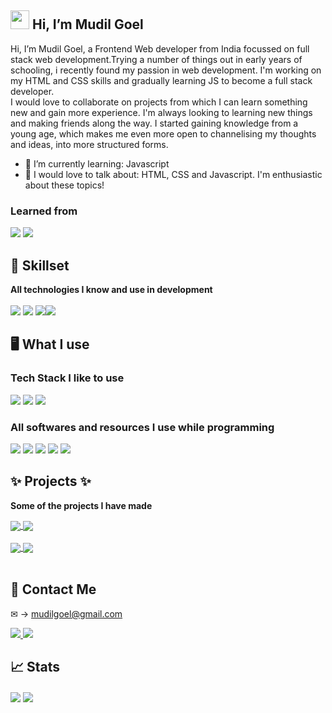<h2> <img src="https://raw.githubusercontent.com/MartinHeinz/MartinHeinz/master/wave.gif" width="30px"> Hi, I’m Mudil Goel </h2>

Hi, I’m Mudil Goel, a Frontend Web developer from India focussed on full stack web development.Trying a number of things out in early years of schooling, i recently found my passion in web development. I'm working on my HTML and CSS skills and gradually learning JS to become a full stack developer. <br>
I would love to collaborate on projects from which I can learn something new and gain more experience. I'm always looking to learning new things and making friends along the way. I started gaining knowledge from a young age, which makes me even more open to channelising my thoughts and ideas, into more structured forms. <br>

- 🧠 I’m currently learning: Javascript
- 💪 I would love to talk about: HTML, CSS and Javascript. I'm enthusiastic about these topics!

### Learned from
<img src="https://img.shields.io/badge/Youtube-%23FF0000.svg?style=for-the-badge&logo=YouTube&logoColor=white"> <img src="https://img.shields.io/badge/google-4285F4?style=for-the-badge&logo=google&logoColor=white">
<br>

## 💪 Skillset

<b> All technologies I know and use in development </b> <br><br>
<img src="https://img.shields.io/badge/css3-%231572B6.svg?style=for-the-badge&logo=css3&logoColor=white"> <img src="https://img.shields.io/badge/html5-%23E34F26.svg?style=for-the-badge&logo=html5&logoColor=white"> <img src="https://img.shields.io/badge/javascript-%23323330.svg?style=for-the-badge&logo=javascript&logoColor=%23F7DF1E"><img src="https://img.shields.io/badge/github-%23121011.svg?style=for-the-badge&logo=github&logoColor=white"> 

## 🖥️ What I use

### Tech Stack I like to use
<img src="https://img.shields.io/badge/css3-%231572B6.svg?style=for-the-badge&logo=css3&logoColor=white"> <img src="https://img.shields.io/badge/html5-%23E34F26.svg?style=for-the-badge&logo=html5&logoColor=white"> <img src="https://img.shields.io/badge/javascript-%23323330.svg?style=for-the-badge&logo=javascript&logoColor=%23F7DF1E">

### All softwares and resources I use while programming
<img src="https://img.shields.io/badge/Visual%20Studio%20Code-0078d7.svg?style=for-the-badge&logo=visual-studio-code&logoColor=white"> <img src="https://img.shields.io/badge/Windows-0078D6?style=for-the-badge&logo=windows&logoColor=white"> 
<img src="https://img.shields.io/badge/Google%20Chrome-4285F4?style=for-the-badge&logo=GoogleChrome&logoColor=white">  <img src="https://img.shields.io/badge/Opera-FF1B2D?style=for-the-badge&logo=Opera&logoColor=white"> <img src="https://img.shields.io/badge/Spotify-1ED760?style=for-the-badge&logo=spotify&logoColor=white">


## ✨ Projects ✨

<b> Some of the projects I have made </b> <br>

<a href="https://github.com/Mudil27/Huddle-landing-page-with-single-introductory-section">
  <img align="center" src="https://github-readme-stats.vercel.app/api/pin/?username=Mudil27&repo=Huddle-landing-page-with-single-introductory-section&theme=tokyonight" />
</a>

<a href="https://github.com/Mudil27/Stats-Preview-card">
<img align="center" src="https://github-readme-stats.vercel.app/api/pin/?username=Mudil27&repo=Stats-Preview-card&theme=tokyonight"/>
</a><br><br>

<a href="https://github.com/Mudil27/World-Clock">
  <img align="center" src="https://github-readme-stats.vercel.app/api/pin/?username=Mudil27&repo=World-Clock&theme=tokyonight&show_owner" />
</a> 

<a href="https://github.com/Mudil27/Mudil27">
  <img align="center" src="https://github-readme-stats.vercel.app/api/pin/?username=Mudil27&repo=Mudil27&theme=tokyonight&show_owner" />
</a> <br><br>

## 🤝 Contact Me

&#x2709; &rarr; mudilgoel@gmail.com

<a href="https://www.linkedin.com/in/mudil-goel/">
  <img src="https://img.shields.io/badge/Mudil%20Goel-%230077B5.svg?style=for-the-badge&logo=linkedin&logoColor=white">
</a>

<a href="https://telegram.me/The_Invincible27">
  <img src="https://img.shields.io/badge/Telegram-2CA5E0?style=for-the-badge&logo=telegram&logoColor=white">
</a>

## 📈 Stats

<a><img align="center" src="https://github-readme-stats.vercel.app/api?username=Mudil27&theme=tokyonight&layout=compact&card_width=250px" /></a>
<a><img align="center" src="https://github-readme-stats.vercel.app/api/top-langs/?username=Mudil27&theme=tokyonight&layout=compact&card_width=250px" /></a>


